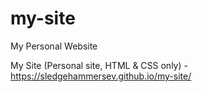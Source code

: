 # my-site
My Personal Website

My Site (Personal site, HTML & CSS only) - https://sledgehammersev.github.io/my-site/

